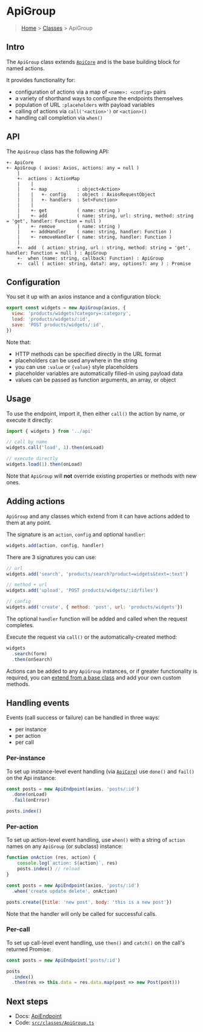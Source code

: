 # ApiGroup

> [Home](../README.md) &gt; [Classes](README.md) &gt; ApiGroup
 
## Intro

The `ApiGroup` class extends [`ApiCore`](ApiCore.md) and is the base building block for named actions.

It provides functionality for:

- configuration of actions via a map of `<name>: <config>` pairs
- a variety of shorthand ways to configure the endpoints themselves
- population of URL `:placeholders` with payload variables
- calling of actions via `call('<action>')` or `<action>()`
- handling call completion via `when()`

## API

The `ApiGroup` class has the following API:

```
+- ApiCore
+- ApiGroup ( axios: Axios, actions: any = null )
    |
    +-  actions : ActionMap
    |    |
    |    +- map           : object<Action>
    |    |   +- config    : object : AxiosRequestObject
    |    |   +- handlers  : Set<Function>
    |    |
    |    +- get           ( name: string )
    |    +- add           ( name: string, url: string, method: string = 'get', handler: Function = null )
    |    +- remove        ( name: string )
    |    +- addHandler    ( name: string, handler: Function )
    |    +- removeHandler ( name: string, handler: Function )
    |
    +-  add  ( action: string, url : string, method: string = 'get', handler: Function = null ) : ApiGroup
    +-  when (name: string, callback: Function) : ApiGroup
    +-  call ( action: string, data?: any, options?: any ) : Promise
```


## Configuration

You set it up with an axios instance and a configuration block:

```js
export const widgets = new ApiGroup(axios, {
  view: 'products/widgets?category=:category',
  load: 'products/widgets/:id',
  save: 'POST products/widgets/:id',
})
```

Note that:

- HTTP methods can be specified directly in the URL format
- placeholders can be used anywhere in the string
- you can use `:value` or `{value}` style placeholders
- placeholder variables are automatically filled-in using payload data
- values can be passed as function arguments, an array, or object


## Usage

To use the endpoint, import it, then either `call()` the action by name, or execute it directly:

```js
import { widgets } from '../api'

// call by name
widgets.call('load', 1).then(onLoad)

// execute directly
widgets.load(1).then(onLoad)
```

Note that `ApiGroup` will **not** override existing properties or methods with new ones.


## Adding actions

`ApiGroup` and any classes which extend from it can have actions added to them at any point.

The signature is an `action`, `config` and optional `handler`:

```js
widgets.add(action, config, handler)
```

There are 3 signatures you can use:

```js
// url
widgets.add('search', 'products/search?product=widgets&text=:text')

// method + url
widgets.add('upload', 'POST products/widgets/:id/files')

// config
widgets.add('create', { method: 'post', url: 'products/widgets'})
```

The optional `handler` function will be added and called when the request completes.

Execute the request via `call()` or the automatically-created method:

```js
widgets
  .search(form)
  .then(onSearch)
```


Actions can be added to any `ApiGroup` instances, or if greater functionality is required, you can [extend from a base class](../extension/classes.md) and add your own custom methods.


## Handling events

Events (call success or failure) can be handled in three ways:

- per instance
- per action
- per call

### Per-instance

To set up instance-level event handling (via [`ApiCore`](ApiCore.md#handling-events)) use `done()` and `fail()` on the Api instance:

```js
const posts = new ApiEndpoint(axios, 'posts/:id')
  .done(onLoad)
  .fail(onError)
```
```js
posts.index()
```

### Per-action

To set up action-level event handling, use `when()` with a string of `action` names on any `ApiGroup` (or subclass) instance:

```js
function onAction (res, action) {
    console.log(`action: ${action}`, res)
    posts.index() // reload
}

const posts = new ApiEndpoint(axios, 'posts/:id')
  .when('create update delete', onAction)
```

```js
posts.create({title: 'new post', body: 'this is a new post'})
```

Note that the handler will only be called for successful calls.

### Per-call

To set up call-level event handling, use `then()` and `catch()` on the call's returned Promise:

```js
const posts = new ApiEndpoint('posts/:id')
```
```js
posts
  .index()
  .then(res => this.data = res.data.map(post => new Post(post)))
```

## Next steps 

- Docs: [ApiEndpoint](ApiEndpoint.md)
- Code: [`src/classes/ApiGroup.ts`](https://github.com/davestewart/axios-actions/blob/master/src/classes/ApiGroup.ts)

